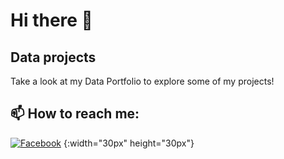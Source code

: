 # Hi there 👋

## Data projects

Take a look at my Data Portfolio to explore some of my projects!

## 📫 How to reach me:
[![Facebook](https://upload.wikimedia.org/wikipedia/commons/5/51/Facebook_f_logo_%282019%29.svg)](https://www.facebook.com/aurimas.huhu)
{:width="30px" height="30px"}


<!--
**Aurimas-N/Aurimas-N** is a ✨ _special_ ✨ repository because its `README.md` (this file) appears on your GitHub profile.

Here are some ideas to get you started:

- 🔭 I’m currently working on ...
- 🌱 I’m currently learning ...
- 👯 I’m looking to collaborate on ...
- 🤔 I’m looking for help with ...
- 💬 Ask me about ...
- 📫 How to reach me: ...
- 😄 Pronouns: ...
- ⚡ Fun fact: ...
-->
